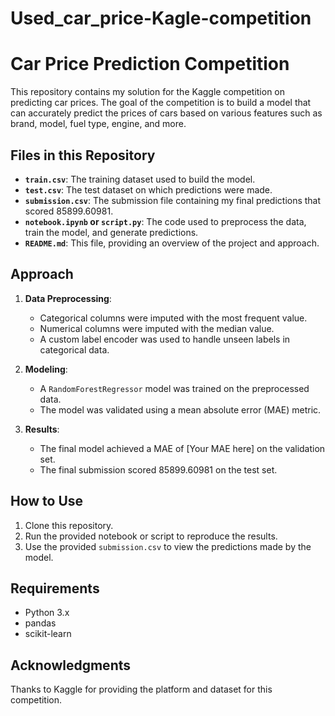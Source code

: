 # Used_car_price-Kagle-competition
# Car Price Prediction Competition

This repository contains my solution for the Kaggle competition on predicting car prices. The goal of the competition is to build a model that can accurately predict the prices of cars based on various features such as brand, model, fuel type, engine, and more.

## Files in this Repository

- **`train.csv`**: The training dataset used to build the model.
- **`test.csv`**: The test dataset on which predictions were made.
- **`submission.csv`**: The submission file containing my final predictions that scored 85899.60981.
- **`notebook.ipynb` or `script.py`**: The code used to preprocess the data, train the model, and generate predictions.
- **`README.md`**: This file, providing an overview of the project and approach.

## Approach

1. **Data Preprocessing**:
   - Categorical columns were imputed with the most frequent value.
   - Numerical columns were imputed with the median value.
   - A custom label encoder was used to handle unseen labels in categorical data.

2. **Modeling**:
   - A `RandomForestRegressor` model was trained on the preprocessed data.
   - The model was validated using a mean absolute error (MAE) metric.

3. **Results**:
   - The final model achieved a MAE of [Your MAE here] on the validation set.
   - The final submission scored 85899.60981 on the test set.

## How to Use

1. Clone this repository.
2. Run the provided notebook or script to reproduce the results.
3. Use the provided `submission.csv` to view the predictions made by the model.

## Requirements

- Python 3.x
- pandas
- scikit-learn

## Acknowledgments

Thanks to Kaggle for providing the platform and dataset for this competition.

